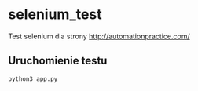 # selenium_test

Test selenium dla strony http://automationpractice.com/

## Uruchomienie testu

```bash
python3 app.py
